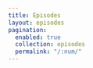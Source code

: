 ```yaml
---
title: Episodes
layout: episodes
pagination:
  enabled: true
  collection: episodes
  permalink: "/:num/"
---
```

